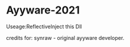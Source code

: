 # Ayyware-2021

Useage:ReflectiveInject this Dll


credits for: synraw - original ayyware developer.

